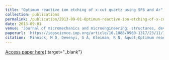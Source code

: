```yaml
---
title: "Optimum reactive ion etching of x-cut quartz using SF6 and Ar"
collection: publications
permalink: /publication/2013-09-01-Optimum-reactive-ion-etching-of-x-cut-quartz-using-SF6-and-Ar
date: 2013-09-01
venue: 'Journal of micromechanics and microengineering: structures, devices, and systems'
paperurl: 'https://iopscience.iop.org/article/10.1088/0960-1317/23/11/117002/meta'
citation: 'Minnick, M D, Devenyi, G A, Kleiman, R N, &quot;Optimum reactive ion etching of x-cut quartz using SF6 and Ar.&quot; Journal of micromechanics and microengineering: structures, devices, and systems, 2013.'
---
```

[Access paper here](https://iopscience.iop.org/article/10.1088/0960-1317/23/11/117002/meta){:target="_blank"}
